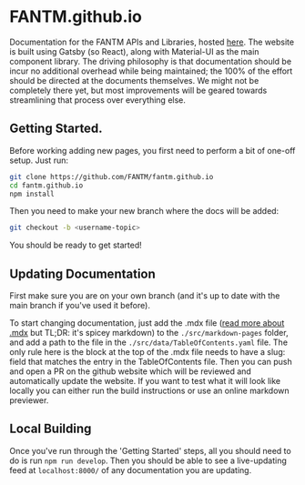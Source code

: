 # FANTM.github.io
Documentation for the FANTM APIs and Libraries, hosted [here](https://docs.getfantm.com). The website is built using Gatsby (so React), along with Material-UI as the main component library. The driving philosophy is that documentation should be incur no additional overhead while being maintained; the 100% of the effort should be directed at the documents themselves. We might not be completely there yet, but most improvements will be geared towards streamlining that process over everything else.

## Getting Started. 
Before working adding new pages, you first need to perform a bit of one-off setup. Just run:

```bash
git clone https://github.com/FANTM/fantm.github.io
cd fantm.github.io
npm install
```

Then you need to make your new branch where the docs will be added:

```bash
git checkout -b <username-topic>
```

You should be ready to get started!

## Updating Documentation
First make sure you are on your own branch (and it's up to date with the main branch if you've used it before).

To start changing documentation, just add the .mdx file ([read more about .mdx](https://mdxjs.com/) but TL;DR: it's spicey markdown) to the `./src/markdown-pages` folder, and add a path to the file in the `./src/data/TableOfContents.yaml` file. The only rule here is the block at the top of the .mdx file needs to have a slug: field that matches the entry in the TableOfContents file. Then you can push and open a PR on the github website which will be reviewed and automatically update the website. If you want to test what it will look like locally you can either run the build instructions or use an online markdown previewer.

## Local Building
Once you've run through the 'Getting Started' steps, all you should need to do is run `npm run develop`. Then you should be able to see a live-updating feed at `localhost:8000/` of any documentation you are updating.
